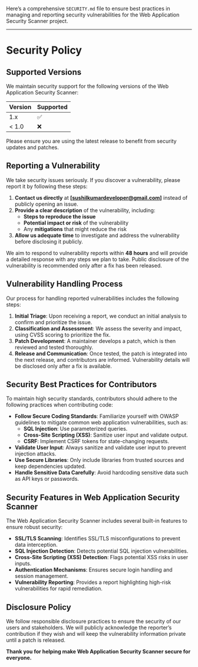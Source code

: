 Here’s a comprehensive `SECURITY.md` file to ensure best practices in managing and reporting security vulnerabilities for the Web Application Security Scanner project.

---

# **Security Policy**

## **Supported Versions**

We maintain security support for the following versions of the Web Application Security Scanner:

| Version | Supported          |
| ------- | ------------------ |
| 1.x     | :white_check_mark: |
| < 1.0   | :x:                |

Please ensure you are using the latest release to benefit from security updates and patches.

## **Reporting a Vulnerability**

We take security issues seriously. If you discover a vulnerability, please report it by following these steps:

1. **Contact us directly** at **[sushilkumardeveloper@gmail.com]** instead of publicly opening an issue.
2. **Provide a clear description** of the vulnerability, including:
   - **Steps to reproduce the issue**
   - **Potential impact or risk** of the vulnerability
   - Any **mitigations** that might reduce the risk
3. **Allow us adequate time** to investigate and address the vulnerability before disclosing it publicly.

We aim to respond to vulnerability reports within **48 hours** and will provide a detailed response with any steps we plan to take. Public disclosure of the vulnerability is recommended only after a fix has been released.

## **Vulnerability Handling Process**

Our process for handling reported vulnerabilities includes the following steps:

1. **Initial Triage**: Upon receiving a report, we conduct an initial analysis to confirm and prioritize the issue.
2. **Classification and Assessment**: We assess the severity and impact, using CVSS scoring to prioritize the fix.
3. **Patch Development**: A maintainer develops a patch, which is then reviewed and tested thoroughly.
4. **Release and Communication**: Once tested, the patch is integrated into the next release, and contributors are informed. Vulnerability details will be disclosed only after a fix is available.

## **Security Best Practices for Contributors**

To maintain high security standards, contributors should adhere to the following practices when contributing code:

- **Follow Secure Coding Standards**: Familiarize yourself with OWASP guidelines to mitigate common web application vulnerabilities, such as:
  - **SQL Injection**: Use parameterized queries.
  - **Cross-Site Scripting (XSS)**: Sanitize user input and validate output.
  - **CSRF**: Implement CSRF tokens for state-changing requests.
- **Validate User Input**: Always sanitize and validate user input to prevent injection attacks.
- **Use Secure Libraries**: Only include libraries from trusted sources and keep dependencies updated.
- **Handle Sensitive Data Carefully**: Avoid hardcoding sensitive data such as API keys or passwords.

## **Security Features in Web Application Security Scanner**

The Web Application Security Scanner includes several built-in features to ensure robust security:

- **SSL/TLS Scanning**: Identifies SSL/TLS misconfigurations to prevent data interception.
- **SQL Injection Detection**: Detects potential SQL injection vulnerabilities.
- **Cross-Site Scripting (XSS) Detection**: Flags potential XSS risks in user inputs.
- **Authentication Mechanisms**: Ensures secure login handling and session management.
- **Vulnerability Reporting**: Provides a report highlighting high-risk vulnerabilities for rapid remediation.

## **Disclosure Policy**

We follow responsible disclosure practices to ensure the security of our users and stakeholders. We will publicly acknowledge the reporter’s contribution if they wish and will keep the vulnerability information private until a patch is released.

**Thank you for helping make Web Application Security Scanner secure for everyone.**
